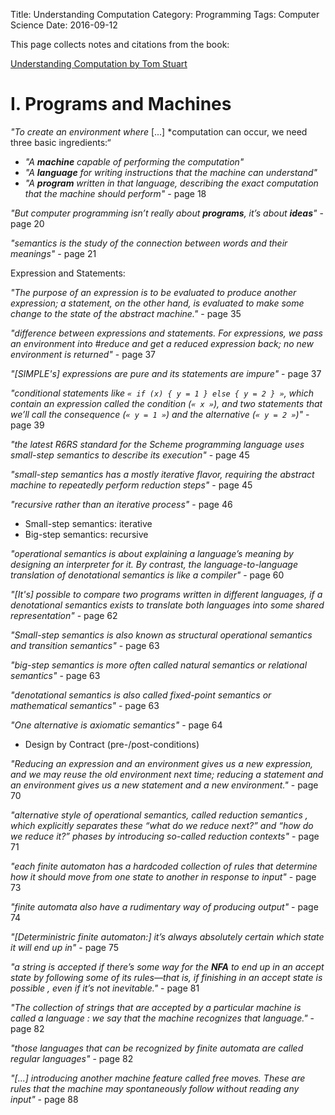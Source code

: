 ﻿Title: Understanding Computation
Category: Programming
Tags: Computer Science
Date: 2016-09-12

This page collects notes and citations from the book:

[Understanding Computation by Tom Stuart](http://computationbook.com/)



# I. Programs and Machines

*"To create an environment where* [...] *computation can occur, we need three basic ingredients:“

- *"A **machine** capable of performing the computation"*
- *"A **language** for writing instructions that the machine can understand"*
- *"A **program** written in that language, describing the exact computation that the machine should perform"* - page 18

*"But computer programming isn’t really about **programs**, it’s about **ideas**"* - page 20

*"semantics is the study of the connection between words and their meanings"* - page 21


Expression and Statements:

*"The purpose of an expression is to be evaluated to produce another expression; a statement, on the other hand, is evaluated to make some change to the state of the abstract machine."* - page 35

*"difference between expressions and statements. For expressions, we pass an environment into #reduce and get a reduced expression back; no new environment is returned"* - page 37

*"[SIMPLE's] expressions are pure and its statements are impure"* - page 37


*"conditional statements like `« if (x) { y = 1 } else { y = 2 } »`, which contain an expression called the condition (`« x »`), and two statements that we’ll call the consequence (`« y = 1 »`) and the alternative (`« y = 2 »`)"* - page 39

*"the latest R6RS standard for the Scheme programming language uses small-step semantics to describe its execution"* - page 45

*"small-step semantics has a mostly iterative flavor, requiring the abstract machine to repeatedly perform reduction steps"* - page 45

*"recursive rather than an iterative process"* - page 46

- Small-step semantics: iterative
- Big-step semantics: recursive



*"operational semantics is about explaining a language’s meaning by designing an interpreter for it. By contrast, the language-to-language translation of denotational semantics is like a compiler"* - page 60

*"[It's] possible to compare two programs written in different languages, if a denotational semantics exists to translate both languages into some shared representation"* - page 62

*"Small-step semantics is also known as structural operational semantics and transition semantics"* - page 63

*"big-step semantics is more often called natural semantics or relational semantics"* - page 63

*"denotational semantics is also called fixed-point semantics or mathematical semantics"* - page 63

*"One alternative is axiomatic semantics"* - page 64

- Design by Contract (pre-/post-conditions)


*"Reducing an expression and an environment gives us a new expression, and we may reuse the old environment next time; reducing a statement and an environment gives us a new statement and a new environment."* - page 70

*"alternative style of operational semantics, called reduction semantics , which explicitly separates these “what do we reduce next?” and “how do we reduce it?” phases by introducing so-called reduction contexts"* - page 71


*"each finite automaton has a hardcoded collection of rules that determine how it should move from one state to another in response to input"* - page 73


*"finite automata also have a rudimentary way of producing output"* - page 74


*"[Deterministric finite automaton:] it’s always absolutely certain which state it will end up in"* - page 75


*"a string is accepted if there’s some way for the **NFA** to end up in an accept state by following some of its rules—that is, if finishing in an accept state is possible , even if it’s not inevitable."* - page 81


*"The collection of strings that are accepted by a particular machine is called a language : we say that the machine recognizes that language."* - page 82


*"those languages that can be recognized by finite automata are called regular languages"* - page 82




*"[...] introducing another machine feature called free moves. These are rules that the machine may spontaneously follow without reading any input"* - page 88


<!-- TODO continue here


The characters read by finite automata are usually called symbols , the rules for moving between states are called transitions , and the collection of rules making up a machine is called a transition function (or sometimes transition relation for NFAs)

July 31, 2016
91





NFA with free moves is known as an NFA-ε, and free moves themselves are usually called ε-transitions .

July 31, 2016
91





it’s possible to convert any regular expression into an equivalent NFA—every string matched by the regular expression is accepted by the NFA, and vice versa—and then match a string by feeding it to a simulation of that NFA to see whether it gets accepted.

July 31, 2016
92





An empty regular expression. This matches the empty string and nothing else. A regular expression containing a single, literal character. For example, a and b are regular expressions that match only the strings 'a' and 'b' respectively.

July 31, 2016
92





combine them to build more complex expressions: Concatenate two patterns. We can concatenate the regular expressions a and b to get the regular expression ab , which only matches the string 'ab' . Choose between two patterns, written by joining them with the | operator. We can join the regular expressions a or b to get the regular expression a|b , which matches the strings 'a' and 'b' . Repeat a pattern zero or more times, written by suffixing it with the * operator. We can suffix the regular expression a to get a* , which matches the strings 'a' , 'aa' , 'aaa' , and so on, as well as the empty string '' (i.e., zero repetitions).

July 31, 2016
92





the * operator to bind more tightly than concatenation, which in turn binds more tightly than the | operator.

July 31, 2016
94





Any two NFAs can be concatenated by turning every accept state from the first NFA into a nonaccept state and connecting it to the start state of the second NFA with a free move

August 2, 2016
97





The start state of the first NFA The accept states of the second NFA All the rules from both NFAs Some extra free moves to connect each of the first NFA’s old accept states to the second NFA’s old start state

August 2, 2016
98





A new start state All the accept states from both NFAs All the rules from both NFAs Two extra free moves to connect the new start state to each of the NFA’s old start states

August 2, 2016
100





A new start state, which is also an accept state All the accept states from the old NFA All the rules from the old NFA Some extra free moves to connect each of the old NFA’s accept states to its old start state Another extra free move to connect the new start state to the old start state

August 2, 2016
101





Free moves are useful for this conversion because they provide an unobtrusive way to glue together smaller machines into larger ones without affecting the behavior of any of the components.

August 2, 2016
102





Nondeterminism and free moves make it easier to design finite state machines to perform specific jobs—we’ve

August 2, 2016
105





it’s possible to convert any nondeterministic finite automaton into a deterministic one that accepts exactly the same strings

August 2, 2016
105





stack , a last-in first-out data structure

August 4, 2016
121





A finite state machine with a built-in stack is called a pushdown automaton (PDA), and when that machine’s rules are deterministic, we call it a deterministic pushdown automaton (DPDA).

August 4, 2016
122





a PDA rule into five parts: The current state of the machine The character that must be read from the input (optional) The next state of the machine The character that must be popped off the stack The sequence of characters to push onto the stack after the top character has been popped off

August 4, 2016
123





The assumption is that a PDA will always pop the top character off the stack, and then push some other characters onto the stack, every time it follows a rule. Each rule declares which character it wants to pop, and the rule will only apply when that character is on the top of the stack; if the rule wants that character to stay on the stack instead of getting popped, it can include it in the sequence of characters that get pushed back on afterward.

August 4, 2016
123





bottom of the stack—the dollar sign, $ , is a popular choice

August 4, 2016
124





there are two important things to know about a pushdown automaton at each step of its computation: what its current state is, and what the current contents of its stack are. If we use the word configuration to refer to this combination of a state and a stack, we can talk about a pushdown automaton moving from one configuration to another as it reads input characters,

August 17, 2016
126





there isn’t an NPDA-to-DPDA algorithm.

August 10, 2016
139





Lexical analysis Read a raw string of characters and turn it into a sequence of tokens . Each token represents an individual building block of program syntax, like “variable name,” “opening bracket,” or “ while keyword.” A lexical analyzer uses a language-specific set of rules called a lexical grammar to decide which sequences of characters should produce which tokens. This stage deals with messy character-level details like variable-naming rules, comments, and whitespace, leaving a clean sequence of tokens for the next stage to consume.

August 10, 2016
139





Syntactic analysis Read a sequence of tokens and decide whether they represent a valid program according to the syntactic grammar of the language being parsed. If the program is valid, the syntactic analyzer may produce additional information about its structure (e.g., a parse tree).

August 10, 2016
140





context-free grammar (CFG)

August 14, 2016
143





Each rule has a symbol on the lefthand side and one or more sequences of symbols and tokens on the right.

August 14, 2016
143





The technique for converting a CFG into a PDA works like this:

August 14, 2016
143





Pick a character to represent each symbol from the grammar

August 14, 2016
143





Use the PDA’s stack to store characters that represent grammar symbols

August 14, 2016
144





and tokens

August 14, 2016
144





When the PDA starts, have it immediately push a symbol onto the stack to represent the structure it’s trying to recognize.

August 14, 2016
144





Translate the grammar rules into PDA rules that expand symbols on the top of the stack without reading any input. Each grammar rule describes how to expand a single symbol into a sequence of other symbols and tokens

August 14, 2016
144





Give every token character a PDA rule that reads that character from the input and pops it off the stack

August 14, 2016
145





These token rules work in opposition to the symbol rules. The symbol rules tend to make the stack larger, sometimes pushing several characters to replace the one that’s been popped; the token rules always make the stack smaller, consuming input as they go.

August 14, 2016
145





Finally, make a PDA rule that will allow the machine to enter an accept state if the stack becomes empty

August 14, 2016
145





the symbol rules repeatedly expand the symbol on the top of the stack until it gets replaced by a token, then the token rules consume the stack (and the input) until they hit a symbol. This back and forth eventually results in an empty stack as long as the input string can be generated by the grammar rules.

August 16, 2016
146





The unlimited storage provided by a stack lets a PDA remember arbitrary amounts of information during a computation and refer back to it later.

August 16, 2016
148





There’s a feedback loop between the rules and the stack—the contents of the stack affect which rules the machine can follow, and following a rule will affect the stack contents—which allows a PDA to store away information on the stack that will influence its future execution.

August 16, 2016
148





LL parsing . The first L stands for “left-to-right,” because the input string is read in that direction, and the second L stands for “left derivation,” because it’s always the leftmost (i.e., uppermost) symbol on the stack that gets expanded.

August 16, 2016
151





unified rule format has five parts: The current state of the machine The character that must appear at the tape head’s current position The next state of the machine The character to write at the tape head’s current position The direction (left or right) in which to move the head after writing to the tape

August 17, 2016
156





we don’t have to worry about free moves, because Turing machines don’t have them.

August 17, 2016
160





A Turing machine’s next action is chosen according to its current state and the character currently underneath its tape head, so a deterministic machine can only have one rule for each combination of state and character—the “no contradictions” rule—in order to prevent any ambiguity over what its next action will be.

August 17, 2016
160





implicit stuck state that the machine can go into when no rule applies,

August 17, 2016
160





does adding nondeterminism [ 38 ] make a Turing machine more powerful? In this case the answer is no: a nondeterministic Turing machine can’t do any more than a deterministic one. Pushdown automata are the exception here, because both DFAs and DTMs have enough power to simulate their nondeterministic counterparts. A single state of a finite automaton can be used to represent a combination of many states, and a single Turing machine tape can be used to store the contents of many tapes, but a single pushdown automaton stack can’t represent many possible stacks at once.

August 21, 2016
166





can we design a single machine that can read a program from its input and then do whatever job the program specifies? Perhaps unsurprisingly, a Turing machine is powerful enough to read the description of a simple machine from its tape—a deterministic finite automaton, say—and then run a simulation of that machine to find out what it does.

August 22, 2016
176





we are able to design a machine that can simulate any other DTM by reading its rules, accept states, and initial configuration from the tape and stepping through its execution, essentially acting as a Turing machine rulebook interpreter. A machine that does this is called a universal Turing machine (UTM).

August 22, 2016
177





We can write software—an encoded description of a Turing machine—onto a tape, feed that tape to the UTM, and have our software executed to produce the behavior we want.

August 22, 2016
177





One challenge is that every Turing machine has a finite number of states and a finite number of different characters it can store on its tape, with both of these numbers being fixed in advance by its rulebook, and a UTM is no exception.

August 22, 2016
178




II. Computation and Computability



As programmers we work with languages and machines that are designed to fit our mental models of the world, and we expect them to come equipped with features that make it easy to translate our ideas into implementations. These human-centered designs are motivated by convenience rather than necessity

August 22, 2016
182





hard theoretical constraints: certain problems just can’t be solved by any computer, no matter how fast and efficient it is.

August 22, 2016
182





Each number corresponds to a unique way of repeating an action: the number one corresponds to just performing the action; the number two corresponds to performing it and then performing it again; and so on. The number zero, unsurprisingly, corresponds to not performing the action at all.

August 22, 2016
189





Church encoding after Alonzo Church, the inventor of the lambda calculus

August 22, 2016
190





conversion:def to_integer(proc) proc[-> n { n + 1 }][0] endThis method takes a proc that represents a number and calls it with another proc (which just increments its argument) and the native Ruby number 0.

Church numeral to int conversion

August 22, 2016
191





def to_integer(proc) proc[-> n { n + 1 }][0] endThis method takes a proc that represents a number and calls it with another proc (which just increments its argument) and the native Ruby number 0.

August 22, 2016
191





def to_integer(proc) proc[-> n { n + 1 }][0] endThis method takes a proc that represents a number and calls it with another proc (which just increments its argument) and the native Ruby number 0

Conversion of Church numerals

August 22, 2016
191





def to_boolean(proc) proc[true][false] endThis works by taking a proc that represents a Boolean and calling it with true as its first argument and false as its second. TRUE just returns its first argument, so to_boolean(TRUE) will return true, and likewise for FALSE:

Converting Church booleans

August 22, 2016
193





In languages like Ruby, the if - else statement is nonstrict (or lazy ): we give it a condition and two blocks, and it evaluates the condition to decide which of the two blocks to evaluate and return—it never evaluates both.

August 25, 2016
200





evaluates both arguments before IF gets a chance to decide which one to return.

August 25, 2016
200





we can easily implement lists that calculate their contents on the fly, also known as streams . In fact, there’s no reason why streams even need to be finite, because the calculation only has to generate the list contents as they’re consumed

August 25, 2016
215





defining a data structure in terms of itself might seem weird and unusual; in this setting, they’re exactly the same thing, and the Z combinator makes both completely legitimate.

August 25, 2016
216





defining a data structure in terms of itself might seem weird and unusual; in this setting, they’re exactly the same thing, and the Z combinator makes both completely legitimate.

August 25, 2016
216





Function calls are the only thing that actually happens when a lambda calculus program is evaluated,

August 29, 2016
225





function calls are the only kind of syntax that can be reduced.

August 29, 2016
225





You might protest that 3 - 5 = 0 isn’t called “subtraction” where you come from, and you’d be right: the technical name for this operation is “ monus ,” because the nonnegative integers under addition form a commutative monoid instead of a proper abelian group .

August 25, 2016
229





Even though any individual Turing machine has a hardcoded rulebook, the universal Turing machine demonstrates that it’s possible to design a device that can adapt to arbitrary tasks by reading instructions from a tape. These instructions are effectively a piece of software that controls the operation of the machine’s hardware, just like in the general-purpose programmable computers we use every day.

August 29, 2016
231





a Turing machine can act as an interpreter for the lambda calculus by storing a representation of a lambda calculus expression on the tape and repeatedly updating it according to a set of reduction rules,

August 29, 2016
234





Since every Turing machine can be simulated by a lambda calculus program, and every lambda calculus program can be simulated by a Turing machine, the two systems are exactly equivalent in power.

August 29, 2016
234





partial recursive functions are programs that are constructed from four fundamental building blocks in different combinations.

August 29, 2016
235





The first two building blocks are called zero and increment

August 29, 2016
235





third building block, #recurse

August 29, 2016
235





#recurse is just a template for defining a certain kind of recursive function.

August 29, 2016
235





The programs that we can assemble out of #zero , #increment , and #recurse are called the primitive recursive functions. All primitive recursive functions are total : regardless of their inputs, they always halt and return an answer. This is because #recurse is the only legitimate way to define a recursive method, and #recurse always halts: each recursive call makes the last argument closer to zero, and when it inevitably reaches zero, the recursion will stop.

August 29, 2016
237





However, we can’t simulate the full execution of an arbitrary Turing machine with primitive recursive functions, because some Turing machines loop forever, so primitive recursive functions aren’t universal.

August 29, 2016
237





To get a truly universal system we have to add a fourth fundamental operation, #minimize :

August 29, 2016
237





#minimize takes a block and calls it repeatedly with a single numeric argument. For the first call, it provides 0 as the argument, then 1 , then 2 , and keeps calling the block with larger and larger numbers until it returns zero.

August 29, 2016
237





By adding #minimize to #zero , #increment , and #recurse , we can build many more functions—all the partial recursive functions—including ones that don’t always halt.

August 29, 2016
238





With #minimize , it’s possible to fully simulate a Turing machine by repeatedly calling the primitive recursive function that performs a single simulation step. The simulation will continue until the machine halts—and if that never happens, it’ll run forever.

August 29, 2016
238





The SKI calculus is even simpler, with only two kinds of expression—calls and alphabetic symbols —and much easier rules. All of its power comes from the three special symbols S , K , and I (called combinators ), each of which has its own reduction rule: Reduce S[ a ][ b ][ c ] to a [ c ][ b [ c ]] , where a , b , and c can be any SKI calculus expressions. Reduce K[ a ][ b ] to a . Reduce I[ a ] to a .

August 29, 2016
239





The SKI calculus can produce surprisingly complex behavior with its three simple rules—so complex, in fact, that it turns out to be universal.

August 31, 2016
243





Although the SKI calculus has three combinators, the I combinator is actually redundant. There are many expressions containing only S and K that do the same thing as I

September 2, 2016
245





S[K][K] has the same behavior as I , and in fact, that’s true for any SKI expression of the form S[K][ whatever ] . The I combinator is syntactic sugar that we can live without; just the two combinators S and K are enough for universality.

September 2, 2016
246





iota ( ɩ ) is an extra combinator that can be added to the SKI calculus. Here is its reduction rule: Reduce ɩ[ a ] to a [S][K] .

September 2, 2016
246





a language called Iota whose programs only use the ɩ combinator. Although it only has one combinator, Iota is a universal language,

September 2, 2016
246





We can convert an SKI expression to Iota by applying these substitution rules: Replace S with ɩ[ɩ[ɩ[ɩ[ɩ]]]] . Replace K with ɩ[ɩ[ɩ[ɩ]]] . Replace I with ɩ[ɩ] .

September 2, 2016
246





a tag system operates on a string by repeatedly adding new characters to the end of the string and removing them from the beginning.

September 2, 2016
248





A tag system’s description has two parts: first, a collection of rules, where each rule specifies some characters to append to the string when a particular character appears at the beginning—“when

September 2, 2016
249





instance; and second, a number, called the deletion number , which specifies how many characters to delete from the beginning of the string after a rule has been followed.

September 2, 2016
249





Having a deletion number greater than 1 is essential for making this tag system work. Because every second character triggers a rule, we can influence the system’s behavior by arranging for certain characters to appear (or not appear) in these trigger positions.

September 2, 2016
254





Building a Turing machine simulation on top of something as simple as a tag system involves a lot of detail,

September 2, 2016
255





Cyclic tag systems are extremely limited—they have inflexible rules, only two characters, and the lowest possible deletion number—but surprisingly, it’s still possible to use them to simulate any tag system.

September 2, 2016
260





The term Turing complete is often used to describe a system or programming language that can simulate any Turing machine.

August 25, 2016
271





The practical purpose of a computing machine is to perform algorithms . An algorithm is a list of instructions describing some process for turning an input value into an output value, as long as those instructions fulfill certain criteria:

September 3, 2016
274





Finiteness There are a finite number of instructions.

September 3, 2016
274





Simplicity Each instruction is simple enough that it can be performed by a person with a pencil and paper without using any ingenuity.

September 3, 2016
274





Termination A person following the instructions will finish within a finite number of steps for any input.

September 3, 2016
274





Correctness A person following the instructions will produce the right answer for any input.

September 3, 2016
274





can any algorithm be turned into instructions suitable for execution by a machine?

September 3, 2016
276





there’s a real difference between the abstract, intuitive idea of an algorithm and the concrete, logical implementation of that algorithm within a computational system. Could there ever be an algorithm so large, complex, and unusual that its essence can’t be captured by an unthinking mechanical process?

September 3, 2016
276





the question is philosophical rather than scientific

September 3, 2016
276





The idea that any algorithm can be performed by a machine—specifically a deterministic Turing machine—is called the Church–Turing thesis , and although it’s just a conjecture rather than a proven fact, it has enough evidence in its favor to be generally accepted as true.

September 3, 2016
277





programs can be represented as data so that they can be used as input to other programs; it’s the unification of code and data that makes software possible in the first place.

September 3, 2016
279





any system that’s powerful enough to be universal will inevitably allow us to construct computations that loop forever without halting.

September 3, 2016
281





So why must every universal system bring nontermination along for the ride?

September 3, 2016
283





it’s impossible to remove features (e.g., while loops) from a programming language in a way that prevents us from writing nonhalting programs while keeping the language powerful enough to be universal.

September 3, 2016
287





Languages that have been carefully designed to ensure that their programs must always halt are called total programming languages , as opposed to the more conventional partial programming languages whose programs sometimes halt with an answer and sometimes don’t. Total programming languages are still very powerful and capable of expressing many useful computations, but one thing they can’t do is interpret themselves.

September 3, 2016
287





a fundamental mathematical result called Kleene’s second recursion theorem , which guarantees that any program can be converted into an equivalent one that is able to calculate its own source code.

September 3, 2016
288





A decision problem is any question with a yes or no answer

September 4, 2016
293





A decision problem is decidable (or computable ) if there’s an algorithm that’s guaranteed to solve it in a finite amount of time for any possible input. The Church–Turing thesis claims that every algorithm can be performed by a Turing machine, so for a problem to be decidable, we have to be able to design a Turing machine that always produces the correct answer and always halts if we let it run for long enough.

September 4, 2016
293





There are many decision problems— infinitely many—and it turns out that a lot of them are undecidable: there is no guaranteed-to-halt algorithm for solving them. Each of these problems is undecidable not because we just haven’t found the right algorithm for it yet, but because the problem itself is fundamentally impossible to solve for some inputs, and we can even prove that no suitable algorithm will ever be found.

September 4, 2016
294





the halting problem, is the task of deciding whether the execution of a particular Turing machine with a particular initial tape will ever halt.

September 5, 2016
295





This is Rice’s theorem : any nontrivial property of program behavior is undecidable, because the halting problem can always be reduced to the problem of deciding whether that property is true; if we could invent an algorithm for deciding that property, we’d be able to use it to build another algorithm that decides the halting problem, and that’s impossible.

September 5, 2016
304





Any system with enough power to be self-referential can’t correctly answer every question about itself. [ 83 ]

September 6, 2016
308





every pushdown automaton has an equivalent context-free grammar and vice versa; any CFG can be rewritten in Chomsky normal form ; and any CFG in that form must take exactly 2 n − 1 steps to generate a string of length n .

September 4, 2016
312





The main idea of abstract interpretation is to use an abstraction , a model of the real problem that discards enough detail to make it manageable—perhaps by making it smaller, simpler, or by eliminating unknowns—but that also retains enough detail to make its solution relevant to the original problem.

September 6, 2016
315





A lot of the time, it’s fine for a result to be imprecise, but for an abstraction to be useful, it’s important that this imprecision is safe . Safety means that the abstraction always tells the truth: the result of an abstract computation must agree with the result of its concrete counterpart. If not, the abstraction is giving us unreliable information and is probably worse than useless.

September 7, 2016
321





dynamic semantics of programming languages, a way of specifying the meaning of code when it’s executed; a language’s static semantics tells us about properties of programs that we can investigate without executing them. The classic example of static semantics is a type system

September 8, 2016
327





From the perspective of someone designing the static semantics, it’s also more difficult to handle a language where variables can change their types.

September 8, 2016
334





Fundamentally, there is a tension between the restrictiveness of a type system and the expressiveness of the programs we can write within it.

September 8, 2016
334





A good type system finds an acceptable compromise between restrictiveness and expressiveness, ruling out enough problems to be worthwhile without getting in the way, while being simple enough for programmers to understand.

September 8, 2016
334





September 9, 2016
338





Any information we get from the type system has to be taken with a pinch of salt, and we have to pay attention to its limitations when deciding how much faith to put in it. A successful execution of a program’s static semantics doesn’t mean “this program will definitely work,” only “this program definitely won’t fail in a particular way.” It would be great to have an automated system that can tell us that a program is free of any conceivable kind of bug or error, but as we saw in Chapter 8 , the universe just isn’t that convenient.

September 9, 2016
338





Formally, abstract interpretation is a mathematical technique where different semantics for the same language are connected together by functions that convert collections of concrete values into abstract ones and vice versa, allowing the results and properties of abstract programs to be understood in terms of concrete ones.

September 9, 2016
338





Java has a type and effect system that tracks not only the types of methods’ arguments and return values but also which checked exceptions can be thrown by the body of the method (throwing an exception is an effect ), which is used to ensure that all possible exceptions are either handled or explicitly propagated.

September 9, 2016
339




A. Afterword



Every computer program is a mathematical object. Syntactically a program is just a large number; semantically it can represent a mathematical function, or a hierarchical structure which can be manipulated by formal reduction rules. This means that many techniques and results from mathematics, like Kleene’s recursion theorem or Gödel’s incompleteness theorem, can equally be applied to programs.

September 9, 2016
341





Computation, which we initially described as just “what a computer does,” has turned out to be something of a force of nature. It’s tempting to think of computation as a sophisticated human invention that can only be performed by specially-designed systems with many complicated parts, but it also shows up in systems that don’t seem complex enough to support it. So computation isn’t a sterile, artificial process that only happens inside a microprocessor, but rather a pervasive phenomenon that crops up in many different places and in many different ways.

September 9, 2016
341





Computation is not all-or-nothing. Different machines have different amounts of computational power, giving us a continuum of usefulness: DFAs and NFAs have limited capabilities, DPDAs are more powerful, NPDAs more powerful still, and Turing machines are the most powerful we know of.

September 9, 2016
341


-->

